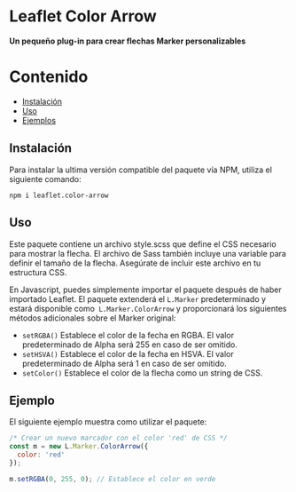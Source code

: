 # Leaflet Color Arrow

**Un pequeño plug-in para crear flechas Marker personalizables**

# Contenido
- [Instalación](#instalacion)
- [Uso](#uso)
- [Ejemplos](#ejemplo)

## Instalación

Para instalar la ultima versión compatible del paquete vía NPM, utiliza el siguiente comando:

```
npm i leaflet.color-arrow
```

## Uso

Este paquete contiene un archivo style.scss que define el CSS necesario para mostrar la flecha. El archivo de Sass también incluye una variable para definir el tamaño de la flecha. Asegúrate de incluir este archivo en tu estructura CSS.

En Javascript, puedes simplemente importar el paquete después de haber importado Leaflet. El paquete extenderá el `L.Marker` predeterminado y estará disponible como` L.Marker.ColorArrow` y proporcionará los siguientes métodos adicionales sobre el Marker original:

- `setRGBA()` Establece el color de la fecha en RGBA. El valor predeterminado de Alpha será 255 en caso de ser omitido.
- `setHSVA()` Establece el color de la fecha en HSVA. El valor predeterminado de Alpha será 1 en caso de ser omitido.
- `setColor()` Establece el color de la flecha como un string de CSS.

## Ejemplo

El siguiente ejemplo muestra como utilizar el paquete:

```js
/* Crear un nuevo marcador con el color 'red' de CSS */
const m = new L.Marker.ColorArrow({
  color: 'red'
});

m.setRGBA(0, 255, 0); // Establece el color en verde
```

